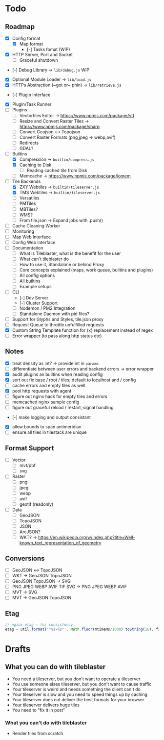 # Todo

## Roadmap

* [x] Config format
	* [x] Map format
		* [-] Tasks fomat (WIP)
* [x] HTTP Server, Port and Socket
	* [ ] Graceful shutdown
* [-] Debug Library → `lib/debug.js` WIP
* [x] Optional Module Loader → `lib/load.js`
* [x] HTTPs Abstraction (~got or~ phin) → `lib/retrieve.js`
* [-] Plugin Interface
* [x] Plugin/Task Runner
* [ ] Plugins
	* [ ] Vectortiles Editor → https://www.npmjs.com/package/vtt
	* [ ] Resize and Convert Raster Tiles → https://www.npmjs.com/package/sharp
	* [ ] Convert Geojson ↔ Topojson
	* [ ] Convert Raster Formats (png,jpeg → webp,avif)
	* [ ] Redirects
	* [ ] GDAL?
* [ ] Builtins
	* [x] Compression → `builtin/compress.js`
	* [x] Caching to Disk
		* [ ] Reading cached tile from Disk
	* [ ] Memcache → https://www.npmjs.com/package/iomem
* [ ] Tile Backends
	* [x] ZXY Webtiles → `builtin/tileserver.js`
	* [x] TMS Webtiles → `builtin/tileserver.js`
	* [ ] Versatiles
	* [ ] PMTiles
	* [ ] MBTiles?
	* [ ] WMS?
	* [ ] From tile.json → Expand jobs with .push()
* [ ] Cache Cleaning Worker
* [ ] Monitoring
* [ ] Map Web Interface
* [ ] Config Web Interface
* [ ] Documentation
	* [ ] What is Tileblaster, what is the benefit for the user
	* [ ] What can't tileblaster do
	* [ ] How to use it, Standalone or behind Proxy
	* [ ] Core concepts explained (maps, work queue, builtins and plugins)
	* [ ] All config options
	* [ ] All builtins
	* [ ] Example setups
* [ ] CLI
	* [-] Dev Server
	* [-] Cluster Support
	* [ ] Nodemon / PM2 Integration
	* [ ] Standalone Daemon with pid files?
* [ ] Support for Glyphs and Styles, tile.json proxy
* [ ] Request Queue to throttle unfulfilled requests
* [x] Custom String Template function for {x} replacement instead of regex
* [ ] Error wrapper (to pass along http status etc)

## Notes

* [x] treat density as int? → provide int in `params`
* [ ] differentiate between user errors and backend errors → error wrapper
* [x] audit plugins an builtins when reading config
* [x] sort out fix base / root / tiles; default to localhost and / config
* [ ] cache errors and empty tiles as well
* [x] pool http requests with agent
* [ ] figure out nginx hack for empty tiles and errors
* [ ] memcached nginx sample config
* [ ] figure out graceful reload / restart, signal handling
* [-] make logging and output consistant
* [x] allow bounds to span antimeridian
* [ ] ensure all tiles in tilestack are unique

## Format Support

* [ ] Vector
	* [ ] mvt/pbf
	* [ ] svg
* [ ] Raster
	* [ ] png
	* [ ] jpeg
	* [ ] webp
	* [ ] avif
	* [ ] geotif (readonly)
* [ ] Data
	* [ ] GeoJSON
	* [ ] TopoJSON
	* [ ] JSON
	* [ ] ArcJSON?
	* [ ] WKT? → https://en.wikipedia.org/w/index.php?title=Well-known_text_representation_of_geometry

## Conversions

* [ ] GeoJSON ↔ TopoJSON
* [ ] WKT → GeoJSON  TopoJSON
* [ ] GeoJSON TopoJSON → SVG
* [ ] PNG JPEG WEBP AVIF TIF SVG → PNG JPEG WEBP AVIF
* [ ] MVT → SVG
* [ ] MVT → GeoJSON TopoJSON

## Etag

``` js
// nginx etag — for consistency
etag = util.format('"%s-%s"', Math.floor(mtimeMs/1000).toString(16), filesize.toString(16));
```
# Drafts

## What you can do with tileblaster

* You need a tileserver, but you don't want to operate a tileserver
* You use someone elses tileserver, but you don't want to cause traffic
* Your tileserver is weird and needs something the client can't do
* Your tileserver is slow and you need to speed things up by caching
* Your tileserver does not deliver the best formats for your browser
* Your tileserver delivers huge tiles
* You need to "fix it in post"

### What you can't do with tileblaster

* Render tiles from scratch

